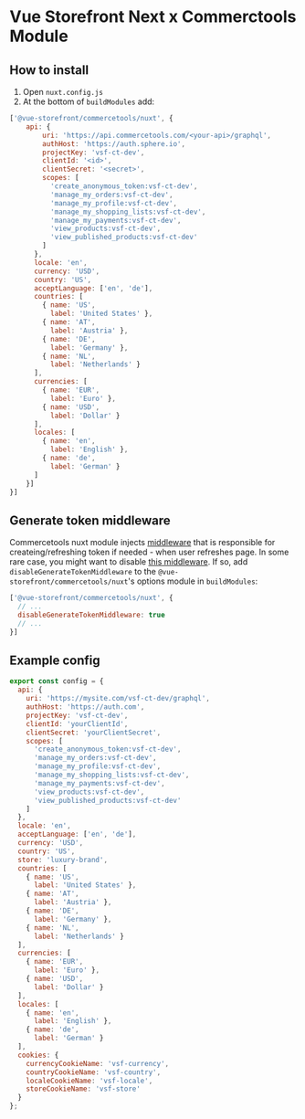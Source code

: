 # Vue Storefront Next x Commerctools Module
## How to install
1. Open `nuxt.config.js`
2. At the bottom of `buildModules` add:
```js
['@vue-storefront/commercetools/nuxt', {
    api: {
        uri: 'https://api.commercetools.com/<your-api>/graphql',
        authHost: 'https://auth.sphere.io',
        projectKey: 'vsf-ct-dev',
        clientId: '<id>',
        clientSecret: '<secret>',
        scopes: [
          'create_anonymous_token:vsf-ct-dev',
          'manage_my_orders:vsf-ct-dev',
          'manage_my_profile:vsf-ct-dev',
          'manage_my_shopping_lists:vsf-ct-dev',
          'manage_my_payments:vsf-ct-dev',
          'view_products:vsf-ct-dev',
          'view_published_products:vsf-ct-dev'
        ]
      },
      locale: 'en',
      currency: 'USD',
      country: 'US',
      acceptLanguage: ['en', 'de'],
      countries: [
        { name: 'US',
          label: 'United States' },
        { name: 'AT',
          label: 'Austria' },
        { name: 'DE',
          label: 'Germany' },
        { name: 'NL',
          label: 'Netherlands' }
      ],
      currencies: [
        { name: 'EUR',
          label: 'Euro' },
        { name: 'USD',
          label: 'Dollar' }
      ],
      locales: [
        { name: 'en',
          label: 'English' },
        { name: 'de',
          label: 'German' }
      ]
    }]
}]
```

## Generate token middleware 
Commercetools nuxt module injects [middleware](https://github.com/DivanteLtd/vue-storefront/blob/next/packages/commercetools/composables/nuxt/token-middleware.js) that is responsible for createing/refreshing token if needed - when user refreshes page. In some rare case, you might want to disable [this middleware](https://github.com/DivanteLtd/vue-storefront/blob/next/packages/commercetools/composables/nuxt/token-middleware.js). If so, add `disableGenerateTokenMiddleware` to the `@vue-storefront/commercetools/nuxt`'s options module in `buildModules`:
```js
['@vue-storefront/commercetools/nuxt', {
  // ...
  disableGenerateTokenMiddleware: true
  // ...
}]
```

## Example config
```js
export const config = {
  api: {
    uri: 'https://mysite.com/vsf-ct-dev/graphql',
    authHost: 'https://auth.com',
    projectKey: 'vsf-ct-dev',
    clientId: 'yourClientId',
    clientSecret: 'yourClientSecret',
    scopes: [
      'create_anonymous_token:vsf-ct-dev',
      'manage_my_orders:vsf-ct-dev',
      'manage_my_profile:vsf-ct-dev',
      'manage_my_shopping_lists:vsf-ct-dev',
      'manage_my_payments:vsf-ct-dev',
      'view_products:vsf-ct-dev',
      'view_published_products:vsf-ct-dev'
    ]
  },
  locale: 'en',
  acceptLanguage: ['en', 'de'],
  currency: 'USD',
  country: 'US',
  store: 'luxury-brand',
  countries: [
    { name: 'US',
      label: 'United States' },
    { name: 'AT',
      label: 'Austria' },
    { name: 'DE',
      label: 'Germany' },
    { name: 'NL',
      label: 'Netherlands' }
  ],
  currencies: [
    { name: 'EUR',
      label: 'Euro' },
    { name: 'USD',
      label: 'Dollar' }
  ],
  locales: [
    { name: 'en',
      label: 'English' },
    { name: 'de',
      label: 'German' }
  ],
  cookies: {
    currencyCookieName: 'vsf-currency',
    countryCookieName: 'vsf-country',
    localeCookieName: 'vsf-locale',
    storeCookieName: 'vsf-store'
  }
};
```